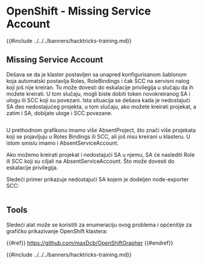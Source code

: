 # OpenShift - Missing Service Account

{{#include ../../../banners/hacktricks-training.md}}

## Missing Service Account

Dešava se da je klaster postavljen sa unapred konfigurisanom šablonom koja automatski postavlja Roles, RoleBindings i čak SCC na servisni nalog koji još nije kreiran. To može dovesti do eskalacije privilegija u slučaju da ih možete kreirati. U tom slučaju, mogli biste dobiti token novokreiranog SA i ulogu ili SCC koji su povezani. Ista situacija se dešava kada je nedostajući SA deo nedostajućeg projekta, u tom slučaju, ako možete kreirati projekat, a zatim i SA, dobijate uloge i SCC povezane.

<figure><img src="../../../images/openshift-missing-service-account-image1.png" alt=""><figcaption></figcaption></figure>

U prethodnom grafikonu imamo više AbsentProject, što znači više projekata koji se pojavljuju u Roles Bindings ili SCC, ali još nisu kreirani u klasteru. U istom smislu imamo i AbsentServiceAccount.

Ako možemo kreirati projekat i nedostajući SA u njemu, SA će naslediti Role ili SCC koji su ciljali na AbsentServiceAccount. Što može dovesti do eskalacije privilegija.

Sledeći primer prikazuje nedostajući SA kojem je dodeljen node-exporter SCC:

<figure><img src="../../../images/openshift-missing-service-account-image2.png" alt=""><figcaption></figcaption></figure>

## Tools

Sledeći alat može se koristiti za enumeraciju ovog problema i općenitije za grafičko prikazivanje OpenShift klastera:

{{#ref}}
https://github.com/maxDcb/OpenShiftGrapher
{{#endref}}

{{#include ../../../banners/hacktricks-training.md}}
